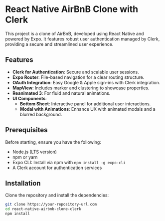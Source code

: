 # React Native AirBnB Clone with Clerk

This project is a clone of AirBnB, developed using React Native and powered by Expo. It features robust user authentication managed by Clerk, providing a secure and streamlined user experience.

## Features

- **Clerk for Authentication**: Secure and scalable user sessions.
- **Expo Router**: File-based navigation for a clear routing structure.
- **OAuth Integration**: Easy Google & Apple sign-ins with Clerk integration.
- **MapView**: Includes marker and clustering to showcase properties.
- **Reanimated 3**: For fluid and natural animations.
- **UI Components**:
  - **Bottom Sheet**: Interactive panel for additional user interactions.
  - **Modal with Animations**: Enhance UX with animated modals and a blurred background.

## Prerequisites

Before starting, ensure you have the following:
- Node.js (LTS version)
- npm or yarn
- Expo CLI: Install via npm with `npm install -g expo-cli`
- A Clerk account for authentication services

## Installation

Clone the repository and install the dependencies:

```bash
git clone https://your-repository-url.com
cd react-native-airbnb-clone-clerk
npm install
